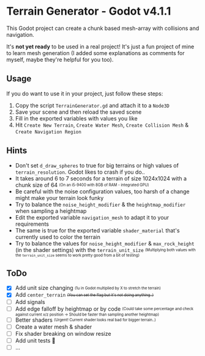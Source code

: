 # Terrain Generator - Godot v4.1.1  
This Godot project can create a chunk based mesh-array with collisions and navigation.  

It's **not yet ready** to be used in a real project! It's just a fun project of mine to learn mesh generation (I added some explanations as comments for myself, maybe they're helpful for you too).  

## Usage  
If you do want to use it in your project, just follow these steps:  
1) Copy the script ``TerrainGenerator.gd`` and attach it to a ``Node3D``  
2) Save your scene and then reload the saved scene  
3) Fill in the exported variables with values you like  
4) Hit ``Create New Terrain``, ``Create Water Mesh``, ``Create Collision Mesh`` & ``Create Navigation Region``  

## Hints  
- Don't set ``d_draw_spheres`` to true for big terrains or high values of ``terrain_resolution``. Godot likes to crash if you do..  
- It takes around 6 to 7 seconds for a terrain of size 1024x1024 with a chunk size of 64 <sub><sup>(On an i5-9400 with 8GB of RAM - integrated GPU)</sup></sub>  
- Be careful with the noise configuration values, too harsh of a change might make your terrain look funky  
- Try to balance the ``noise_height_modifier`` & the ``heightmap_modifier`` when sampling a heightmap  
- Edit the exported variable ``navigation_mesh`` to adapt it to your requirements  
- The same is true for the exported variable ``shader_material`` that's currently used to color the terrain  
- Try to balance the values for ``noise_height_modifier`` & ``max_rock_height`` (in the shader settings) with the ``terrain_unit_size`` <sub><sup>(Multiplying both values with the ``terrain_unit_size`` seems to work pretty good from a bit of testing)<sub><sup>  

## ToDo  
- [x] Add unit size changing <sub><sup>(1u in Godot multiplied by X to stretch the terrain)<sub><sup>  
- [x] Add ``center_terrain`` <sub><sup>~~(You can set the flag but it's not doing anything..)~~</sup></sub>  
- [ ] Add signals  
- [ ] Add edge falloff by heightmap or by code <sub><sup>(Could take some percentage and check against current x/z position -> Should be faster than sampling another heightmap)</sub></sup>  
- [ ] Better shaders <sub><sup>(Urgent! Current shader looks real bad for bigger terrain..)</sup></sub>  
- [ ] Create a water mesh & shader  
- [ ] Fix shader breaking on window resize  
- [ ] Add unit tests :see_no_evil:  
- [ ] ...  
